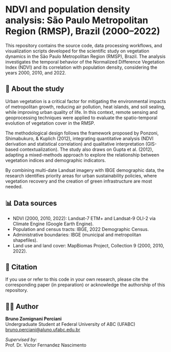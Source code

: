 # NDVI and population density analysis: São Paulo Metropolitan Region (RMSP), Brazil (2000–2022)

This repository contains the source code, data processing workflows, and visualization scripts developed for the scientific study on vegetation dynamics in the São Paulo Metropolitan Region (RMSP), Brazil. The analysis investigates the temporal behavior of the Normalized Difference Vegetation Index (NDVI) and its correlation with population density, considering the years 2000, 2010, and 2022.

## 📄 About the study
Urban vegetation is a critical factor for mitigating the environmental impacts of metropolitan growth, reducing air pollution, heat islands, and soil sealing, while improving urban quality of life. In this context, remote sensing and geoprocessing techniques were applied to evaluate the spatio-temporal evolution of vegetation cover in the RMSP.  

The methodological design follows the framework proposed by Ponzoni, Shimabukuro, & Kuplich (2012), integrating quantitative analysis (NDVI derivation and statistical correlation) and qualitative interpretation (GIS-based contextualization). The study also draws on Gupta et al. (2012), adapting a mixed-methods approach to explore the relationship between vegetation indices and demographic indicators.  

By combining multi-date Landsat imagery with IBGE demographic data, the research identifies priority areas for urban sustainability policies, where vegetation recovery and the creation of green infrastructure are most needed.  

## 📊 Data sources
- NDVI (2000, 2010, 2022): Landsat-7 ETM+ and Landsat-9 OLI-2 via Climate Engine (Google Earth Engine).  
- Population and census tracts: IBGE, 2022 Demographic Census.  
- Administrative boundaries: IBGE (municipal and metropolitan shapefiles).  
- Land use and land cover: MapBiomas Project, Collection 9 (2000, 2010, 2022).  

## 📌 Citation
If you use or refer to this code in your own research, please cite the corresponding paper (in preparation) or acknowledge the authorship of this repository.  

## 🧑‍💻 Author

**Bruno Zomignani Perciani**  
Undergraduate Student at Federal University of ABC (UFABC)  
bruno.perciani@aluno.ufabc.edu.br

*Supervised by:*  
Prof. Dr. Victor Fernandez Nascimento 
